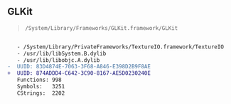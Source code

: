 ## GLKit

> `/System/Library/Frameworks/GLKit.framework/GLKit`

```diff

   - /System/Library/PrivateFrameworks/TextureIO.framework/TextureIO
   - /usr/lib/libSystem.B.dylib
   - /usr/lib/libobjc.A.dylib
-  UUID: 83D4874E-7063-3F68-A846-E398D2B9F8AE
+  UUID: 874ADDD4-C642-3C90-8167-AE5D0230240E
   Functions: 998
   Symbols:   3251
   CStrings:  2202

```
